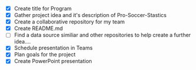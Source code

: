 - [x] Create title for Program
- [x] Gather project idea and it's description of Pro-Soccer-Stastics
- [x] Create a collaborative repository for my team
- [x] Create README.md
- [ ] Find a data source similiar and other repositories to help create a further idea....
- [x] Schedule presentation in Teams
- [x] Plan goals for the project
- [x] Create PowerPoint presentation
